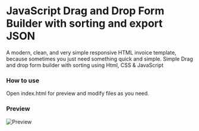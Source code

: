 
# JavaScript Drag and Drop Form Builder with sorting and export JSON
A modern, clean, and very simple responsive HTML invoice template, because sometimes you just need something quick and simple.
Simple Drag and drop form builder with sorting using Html, CSS & JavaScript

### How to use
Open index.html for preview and modify files as you need.

### Preview
![Preview]([https://imgur.com/a/uynTHYP](https://i.imgur.com/gxgjtQP.png))
